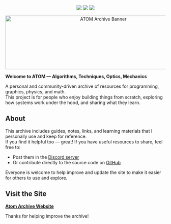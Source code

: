 <p align="center">
  <img src="https://badgen.net/badge/Status/Development/orange?icon=github" />
  <img src="https://badgen.net/badge/Source/Community/blue" />
  <img src="https://badgen.net/badge/license/GNU-Public/green" />
</p>

<p align="center">
  <img width="600" height="168" alt="ATOM Archive Banner" src="https://github.com/user-attachments/assets/22ac22a5-6faf-4b50-b51f-df634adc7184" />
</p>

**Welcome to ATOM — Algorithms, Techniques, Optics, Mechanics**

A personal and community-driven archive of resources for programming, graphics, physics, and math.  
This project is for people who enjoy building things from scratch, exploring how systems work under the hood, and sharing what they learn.

## About

This archive includes guides, notes, links, and learning materials that I personally use and keep for reference.  
If you find it helpful too — great! If you have useful resources to share, feel free to:

- Post them in the [Discord server](https://discord.gg/YDnXBnj9kh)
- Or contribute directly to the source code on [GitHub](https://github.com/parven05/Atom)

Everyone is welcome to help improve and update the site to make it easier for others to use and explore.

## Visit the Site

[**Atom Archive Website**](https://parven05.github.io/Atom/)

Thanks for helping improve the archive!
